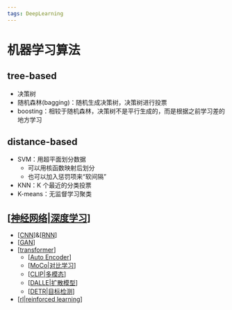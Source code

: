 ```yaml
---
tags: DeepLearning
---
```


# 机器学习算法

## tree-based

- 决策树
- 随机森林(bagging)：随机生成决策树，决策树进行投票
- boosting：相较于随机森林，决策树不是平行生成的，而是根据之前学习差的地方学习

## distance-based

- SVM：用超平面划分数据
  - 可以用核函数映射后划分
  - 也可以加入惩罚项来“软间隔”
- KNN：K 个最近的分类投票
- K-means：无监督学习聚类

## [[神经网络|深度学习]]

- [[CNN]]&[[RNN]]
- [[GAN]]
- [[transformer]]
  - [[Auto Encoder]]
  - [[MoCo|对比学习]]
  - [[CLIP|多模态]]
  - [[DALLE|扩散模型]]
  - [[DETR|目标检测]]
- [[rl|reinforced learning]]

[//begin]: # "Autogenerated link references for markdown compatibility"
[神经网络|深度学习]: concept/神经网络.md "神经网络"
[CNN]: concept/CNN.md "CNN"
[RNN]: concept/RNN.md "RNN"
[GAN]: concept/GAN.md "GAN"
[transformer]: concept/transformer.md "Transformer"
[Auto Encoder]: <model/Auto Encoder.md> "Auto Encoder"
[MoCo|对比学习]: model/MoCo.md "对比学习"
[CLIP|多模态]: model/CLIP.md "CLIP"
[DALLE|扩散模型]: model/DALLE.md "DALL E 2"
[DETR|目标检测]: model/DETR.md "目标检测算法"
[rl|reinforced learning]: RL/rl.md "Reinforce Learning"
[//end]: # "Autogenerated link references"
